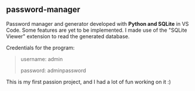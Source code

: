 ## password-manager
Password manager and generator developed with **Python and SQLite** in VS Code. Some features are yet to be implemented. I made use of the "SQLite Viewer" extension to read the generated database. 

Credentials for the program:

>username: admin
>
>password: adminpassword

This is my first passion project, and I had a lot of fun working on it :)
